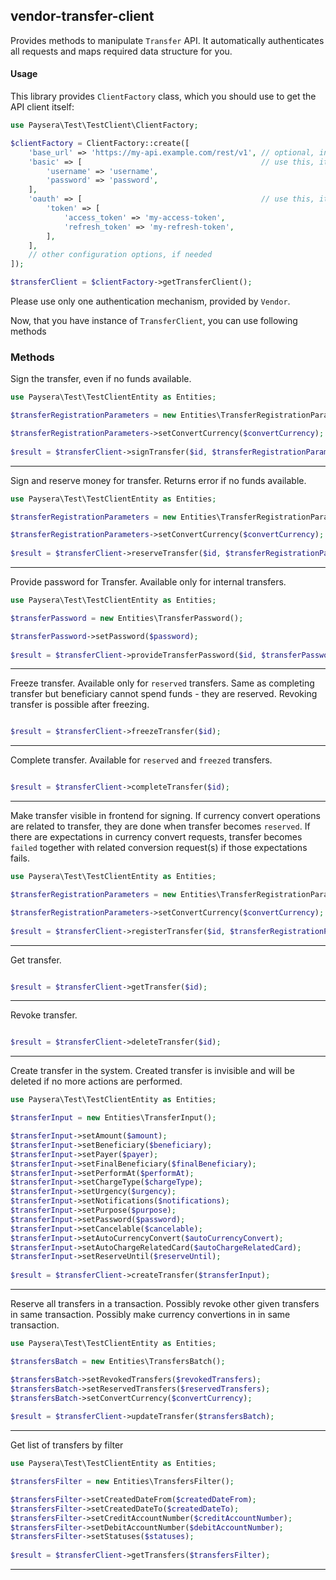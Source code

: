 
## vendor-transfer-client

Provides methods to manipulate `Transfer` API.
It automatically authenticates all requests and maps required data structure for you.

#### Usage

This library provides `ClientFactory` class, which you should use to get the API client itself:

```php
use Paysera\Test\TestClient\ClientFactory;

$clientFactory = ClientFactory::create([
    'base_url' => 'https://my-api.example.com/rest/v1', // optional, in case you need a custom one.
    'basic' => [                                        // use this, it API requires Basic authentication.
        'username' => 'username',
        'password' => 'password',
    ],
    'oauth' => [                                        // use this, it API requires OAuth v2 authentication.
        'token' => [
            'access_token' => 'my-access-token',
            'refresh_token' => 'my-refresh-token',
        ],
    ],
    // other configuration options, if needed
]);

$transferClient = $clientFactory->getTransferClient();
```

Please use only one authentication mechanism, provided by `Vendor`.

Now, that you have instance of `TransferClient`, you can use following methods
### Methods

    
Sign the transfer, even if no funds available.


```php
use Paysera\Test\TestClientEntity as Entities;

$transferRegistrationParameters = new Entities\TransferRegistrationParameters();

$transferRegistrationParameters->setConvertCurrency($convertCurrency);
    
$result = $transferClient->signTransfer($id, $transferRegistrationParameters);
```
---


Sign and reserve money for transfer. Returns error if no funds available.


```php
use Paysera\Test\TestClientEntity as Entities;

$transferRegistrationParameters = new Entities\TransferRegistrationParameters();

$transferRegistrationParameters->setConvertCurrency($convertCurrency);
    
$result = $transferClient->reserveTransfer($id, $transferRegistrationParameters);
```
---


Provide password for Transfer. Available only for internal transfers.


```php
use Paysera\Test\TestClientEntity as Entities;

$transferPassword = new Entities\TransferPassword();

$transferPassword->setPassword($password);
    
$result = $transferClient->provideTransferPassword($id, $transferPassword);
```
---


Freeze transfer. Available only for `reserved` transfers. Same as completing transfer but beneficiary cannot spend funds - they are reserved. Revoking transfer is possible after freezing.


```php

$result = $transferClient->freezeTransfer($id);
```
---


Complete transfer. Available for `reserved` and `freezed` transfers.


```php

$result = $transferClient->completeTransfer($id);
```
---


Make transfer visible in frontend for signing. If currency convert operations are related to transfer, they are done when transfer becomes `reserved`. If there are expectations in currency convert requests, transfer becomes `failed` together with related conversion request(s) if those expectations fails.


```php
use Paysera\Test\TestClientEntity as Entities;

$transferRegistrationParameters = new Entities\TransferRegistrationParameters();

$transferRegistrationParameters->setConvertCurrency($convertCurrency);
    
$result = $transferClient->registerTransfer($id, $transferRegistrationParameters);
```
---


Get transfer.


```php

$result = $transferClient->getTransfer($id);
```
---

Revoke transfer.


```php

$result = $transferClient->deleteTransfer($id);
```
---


Create transfer in the system. Created transfer is invisible and will be deleted if no more actions are performed.



```php
use Paysera\Test\TestClientEntity as Entities;

$transferInput = new Entities\TransferInput();

$transferInput->setAmount($amount);
$transferInput->setBeneficiary($beneficiary);
$transferInput->setPayer($payer);
$transferInput->setFinalBeneficiary($finalBeneficiary);
$transferInput->setPerformAt($performAt);
$transferInput->setChargeType($chargeType);
$transferInput->setUrgency($urgency);
$transferInput->setNotifications($notifications);
$transferInput->setPurpose($purpose);
$transferInput->setPassword($password);
$transferInput->setCancelable($cancelable);
$transferInput->setAutoCurrencyConvert($autoCurrencyConvert);
$transferInput->setAutoChargeRelatedCard($autoChargeRelatedCard);
$transferInput->setReserveUntil($reserveUntil);
    
$result = $transferClient->createTransfer($transferInput);
```
---

    
Reserve all transfers in a transaction. Possibly revoke other given transfers in same transaction. Possibly make currency convertions in in same transaction.


```php
use Paysera\Test\TestClientEntity as Entities;

$transfersBatch = new Entities\TransfersBatch();

$transfersBatch->setRevokedTransfers($revokedTransfers);
$transfersBatch->setReservedTransfers($reservedTransfers);
$transfersBatch->setConvertCurrency($convertCurrency);
    
$result = $transferClient->updateTransfer($transfersBatch);
```
---


Get list of transfers by filter


```php
use Paysera\Test\TestClientEntity as Entities;

$transfersFilter = new Entities\TransfersFilter();

$transfersFilter->setCreatedDateFrom($createdDateFrom);
$transfersFilter->setCreatedDateTo($createdDateTo);
$transfersFilter->setCreditAccountNumber($creditAccountNumber);
$transfersFilter->setDebitAccountNumber($debitAccountNumber);
$transfersFilter->setStatuses($statuses);
    
$result = $transferClient->getTransfers($transfersFilter);
```
---


